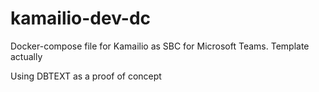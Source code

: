 # kamailio-dev-dc

Docker-compose file for Kamailio as SBC for Microsoft Teams. Template actually

Using DBTEXT as a proof of concept